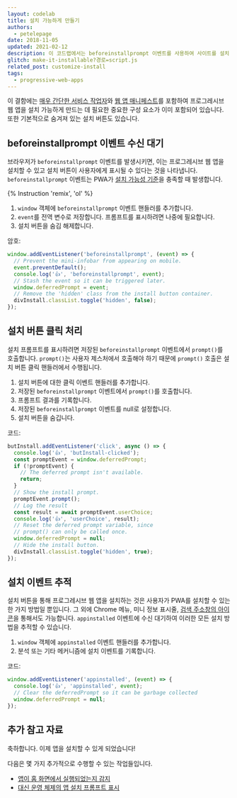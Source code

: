 ```yaml
---
layout: codelab
title: 설치 가능하게 만들기
authors:
  - petelepage
date: 2018-11-05
updated: 2021-02-12
description: 이 코드랩에서는 beforeinstallprompt 이벤트를 사용하여 사이트를 설치 가능하게 만드는 방법을 알아봅니다.
glitch: make-it-installable?경로=script.js
related_post: customize-install
tags:
  - progressive-web-apps
---
```


이 결함에는 [매우 간단한 서비스 작업자](https://glitch.com/edit/#!/make-it-installable?path=service-worker.js)와 [웹 앱 매니페스트](https://glitch.com/edit/#!/make-it-installable?path=manifest.json)를 포함하여 프로그레시브 웹 앱을 설치 가능하게 만드는 데 필요한 중요한 구성 요소가 이미 포함되어 있습니다. 또한 기본적으로 숨겨져 있는 설치 버튼도 있습니다.

## beforeinstallprompt 이벤트 수신 대기

브라우저가 `beforeinstallprompt` 이벤트를 발생시키면, 이는 프로그레시브 웹 앱을 설치할 수 있고 설치 버튼이 사용자에게 표시될 수 있다는 것을 나타냅니다. `beforeinstallprompt` 이벤트는 PWA가 [설치 가능성 기준](/install-criteria/)을 충족할 때 발생합니다.

{% Instruction 'remix', 'ol' %}

1. `window` 객체에 `beforeinstallprompt` 이벤트 핸들러를 추가합니다.
2. `event`를 전역 변수로 저장합니다. 프롬프트를 표시하려면 나중에 필요합니다.
3. 설치 버튼을 숨김 해제합니다.

암호:

```js
window.addEventListener('beforeinstallprompt', (event) => {
  // Prevent the mini-infobar from appearing on mobile.
  event.preventDefault();
  console.log('👍', 'beforeinstallprompt', event);
  // Stash the event so it can be triggered later.
  window.deferredPrompt = event;
  // Remove the 'hidden' class from the install button container.
  divInstall.classList.toggle('hidden', false);
});
```

## 설치 버튼 클릭 처리

설치 프롬프트를 표시하려면 저장된 `beforeinstallprompt` 이벤트에서 `prompt()`를 호출합니다. `prompt()`는 사용자 제스처에서 호출해야 하기 때문에 `prompt()` 호출은 설치 버튼 클릭 핸들러에서 수행됩니다.

1. 설치 버튼에 대한 클릭 이벤트 핸들러를 추가합니다.
2. 저장된 `beforeinstallprompt` 이벤트에서 `prompt()`를 호출합니다.
3. 프롬프트 결과를 기록합니다.
4. 저장된 `beforeinstallprompt` 이벤트를 null로 설정합니다.
5. 설치 버튼을 숨깁니다.

코드:

```js
butInstall.addEventListener('click', async () => {
  console.log('👍', 'butInstall-clicked');
  const promptEvent = window.deferredPrompt;
  if (!promptEvent) {
    // The deferred prompt isn't available.
    return;
  }
  // Show the install prompt.
  promptEvent.prompt();
  // Log the result
  const result = await promptEvent.userChoice;
  console.log('👍', 'userChoice', result);
  // Reset the deferred prompt variable, since
  // prompt() can only be called once.
  window.deferredPrompt = null;
  // Hide the install button.
  divInstall.classList.toggle('hidden', true);
});
```

## 설치 이벤트 추적

설치 버튼을 통해 프로그레시브 웹 앱을 설치하는 것은 사용자가 PWA를 설치할 수 있는 한 가지 방법일 뿐입니다. 그 외에 Chrome 메뉴, 미니 정보 표시줄, [검색 주소창의 아이콘](/promote-install/#browser-promotion)을 통해서도 가능합니다. `appinstalled` 이벤트에 수신 대기하여 이러한 모든 설치 방법을 추적할 수 있습니다.

1. `window` 객체에 `appinstalled` 이벤트 핸들러를 추가합니다.
2. 분석 또는 기타 메커니즘에 설치 이벤트를 기록합니다.

코드:

```js
window.addEventListener('appinstalled', (event) => {
  console.log('👍', 'appinstalled', event);
  // Clear the deferredPrompt so it can be garbage collected
  window.deferredPrompt = null;
});
```

## 추가 참고 자료

축하합니다. 이제 앱을 설치할 수 있게 되었습니다!

다음은 몇 가지 추가적으로 수행할 수 있는 작업들입니다.

- [앱이 홈 화면에서 실행되었는지 감지](/customize-install/#detect-mode)
- [대신 운영 체제의 앱 설치 프롬프트 표시](https://developers.google.com/web/fundamentals/app-install-banners/native)
